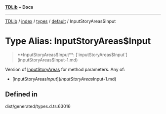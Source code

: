 [**TDLib**](../../../../../../README.md) • **Docs**

***

[TDLib](../../../../../../modules.md) / [index](../../../../../README.md) / [types](../../../README.md) / [default](../README.md) / InputStoryAreas$Input

# Type Alias: InputStoryAreas$Input

> **InputStoryAreas$Input**: [`inputStoryAreas$Input`](inputStoryAreas$Input-1.md)

Version of [InputStoryAreas](InputStoryAreas.md) for method parameters.
Any of:
- [inputStoryAreas$Input](inputStoryAreas$Input-1.md)

## Defined in

dist/generated/types.d.ts:63016
